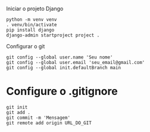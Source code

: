 Iniciar o projeto Django

```
python -m venv venv
. venv/bin/activate
pip install django
django-admin startproject project .
```

Configurar o git

```
git config --global user.name 'Seu nome'
git config --global user.email 'seu_email@gmail.com'
git config --global init.defaultBranch main
```

# Configure o .gitignore

```
git init
git add .
git commit -m 'Mensagem'
git remote add origin URL_DO_GIT
```